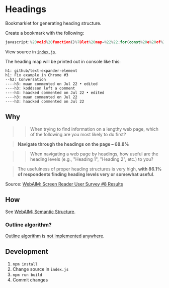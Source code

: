 # Headings

Bookmarklet for generating heading structure.

Create a bookmark with the following:

```js
javascript:%20void%20function()%7Blet%20map=%22%22;for(const%20e%20of%20document.querySelectorAll(%22h1,%20h2,%20h3,%20h4,%20h5,%20h6%22))%7Bconst%20t=getText(e);if(e.clientHeight%3E0&&t)%7Bconst%20n=parseInt(e.tagName.match(/%5Cd/)%5B0%5D);map+=new%20Array(2*(n-1)).fill(%22-%22).join(%22%22)+e.tagName.toLowerCase()+%22:%20%22+t+%22%5Cn%22%7D%7Dfunction%20getText(e)%7Breturn%20e.innerText.replace(/%5Cn/g,%22%22)%7Dconsole.log(map);%7D()
```

View source in [`index.js`](/index.js).

The heading map will be printed out in console like this:

```
h1: github/text-expander-element
h1: Fix example in Chrome #3
--h2: Conversation
----h3: muan commented on Jul 22 • edited
----h3: koddsson left a comment
----h3: haacked commented on Jul 22 • edited
----h3: muan commented on Jul 22
----h3: haacked commented on Jul 22
```

## Why

> > When trying to find information on a lengthy web page, which of the following are you most likely to do first?

> **Navigate through the headings on the page –	68.8%**

> > When navigating a web page by headings, how useful are the heading levels (e.g., "Heading 1", "Heading 2", etc.) to you?

> The usefulness of proper heading structures is very high, **with 86.1% of respondents finding heading levels very or somewhat useful**.

Source: [WebAIM: Screen Reader User Survey #8 Results](https://webaim.org/projects/screenreadersurvey8)

## How

See [WebAIM: Semantic Structure](https://webaim.org/techniques/semanticstructure/#contentstructure).

### Outline algorithm?

[Outline algorithm](https://developer.mozilla.org/en-US/docs/Web/Guide/HTML/Using_HTML_sections_and_outlines) is [not implemented anywhere](https://github.com/whatwg/html/issues/83). 

## Development

1. `npm install`
1. Change source in `index.js`
1. `npm run build`
1. Commit changes
